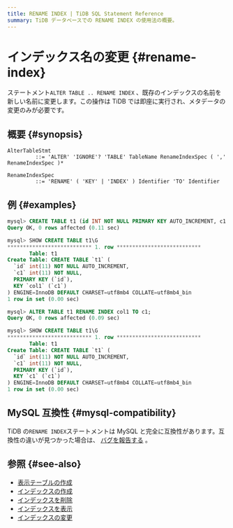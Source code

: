 ```yaml
---
title: RENAME INDEX | TiDB SQL Statement Reference
summary: TiDB データベースでの RENAME INDEX の使用法の概要。
---
```


# インデックス名の変更 {#rename-index}

ステートメント`ALTER TABLE .. RENAME INDEX` 、既存のインデックスの名前を新しい名前に変更します。この操作は TiDB では即座に実行され、メタデータの変更のみが必要です。

## 概要 {#synopsis}

```ebnf+diagram
AlterTableStmt
         ::= 'ALTER' 'IGNORE'? 'TABLE' TableName RenameIndexSpec ( ',' RenameIndexSpec )*

RenameIndexSpec
         ::= 'RENAME' ( 'KEY' | 'INDEX' ) Identifier 'TO' Identifier
```

## 例 {#examples}

```sql
mysql> CREATE TABLE t1 (id INT NOT NULL PRIMARY KEY AUTO_INCREMENT, c1 INT NOT NULL, INDEX col1 (c1));
Query OK, 0 rows affected (0.11 sec)

mysql> SHOW CREATE TABLE t1\G
*************************** 1. row ***************************
       Table: t1
Create Table: CREATE TABLE `t1` (
  `id` int(11) NOT NULL AUTO_INCREMENT,
  `c1` int(11) NOT NULL,
  PRIMARY KEY (`id`),
  KEY `col1` (`c1`)
) ENGINE=InnoDB DEFAULT CHARSET=utf8mb4 COLLATE=utf8mb4_bin
1 row in set (0.00 sec)

mysql> ALTER TABLE t1 RENAME INDEX col1 TO c1;
Query OK, 0 rows affected (0.09 sec)

mysql> SHOW CREATE TABLE t1\G
*************************** 1. row ***************************
       Table: t1
Create Table: CREATE TABLE `t1` (
  `id` int(11) NOT NULL AUTO_INCREMENT,
  `c1` int(11) NOT NULL,
  PRIMARY KEY (`id`),
  KEY `c1` (`c1`)
) ENGINE=InnoDB DEFAULT CHARSET=utf8mb4 COLLATE=utf8mb4_bin
1 row in set (0.00 sec)
```

## MySQL 互換性 {#mysql-compatibility}

TiDB の`RENAME INDEX`ステートメントは MySQL と完全に互換性があります。互換性の違いが見つかった場合は、 [バグを報告する](https://docs.pingcap.com/tidb/stable/support) 。

## 参照 {#see-also}

-   [表示テーブルの作成](/sql-statements/sql-statement-show-create-table.md)
-   [インデックスの作成](/sql-statements/sql-statement-create-index.md)
-   [インデックスを削除](/sql-statements/sql-statement-drop-index.md)
-   [インデックスを表示](/sql-statements/sql-statement-show-indexes.md)
-   [インデックスの変更](/sql-statements/sql-statement-alter-index.md)
